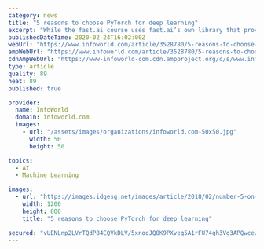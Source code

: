 ```yaml
---
category: news
title: "5 reasons to choose PyTorch for deep learning"
excerpt: "While the fast.ai course uses fast.ai’s own library that provides further abstractions on top of PyTorch (making it even easier to get to grips with deep learning), the course also delves deep into the fundamentals, building a PyTorch-like library from scratch, which will give you a thorough understanding of how the internals of PyTorch ..."
publishedDateTime: 2020-02-24T16:02:00Z
webUrl: "https://www.infoworld.com/article/3528780/5-reasons-to-choose-pytorch-for-deep-learning.html"
ampWebUrl: "https://www.infoworld.com/article/3528780/5-reasons-to-choose-pytorch-for-deep-learning.amp.html"
cdnAmpWebUrl: "https://www-infoworld-com.cdn.ampproject.org/c/s/www.infoworld.com/article/3528780/5-reasons-to-choose-pytorch-for-deep-learning.amp.html"
type: article
quality: 89
heat: 89
published: true

provider:
  name: InfoWorld
  domain: infoworld.com
  images:
    - url: "/assets/images/organizations/infoworld.com-50x50.jpg"
      width: 50
      height: 50

topics:
  - AI
  - Machine Learning

images:
  - url: "https://images.idgesg.net/images/article/2018/02/number-5-on-fire_top-five_five-tips-100750848-large.jpg"
    width: 1200
    height: 800
    title: "5 reasons to choose PyTorch for deep learning"

secured: "vUENLnp2LVrTQdP84EQVkDLV/5xnooJQ8K9PXveq5A1rFU74qh3Vg3APQwcewCHNFJB4OaxqQd6oLXTs/b5aovHnyUcAl+bljjMEfiKmOviWt5o+H8PGkDAWNJz+CT8UdfQexJBHN6j6v0RL2d97mQGqk1PViAT53fX8W+hHlHvYGK4rd1texp3ByFt9hy4RxPbgZYrCspgsDmqeQCHa8zeuf6kUjwv3zUHIpIArurtLPzApKrU4FHG+wvYWRuyVsz1AvTuOnjIjZYiK9iyOFwycDN3Er1LZLmZXFkYR/rdTtIYff/pukW/fohWE7vOk;IdjRDgGXG0et8TIcPevKKg=="
---
```


